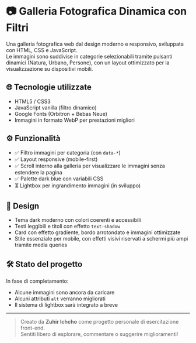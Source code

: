 # 📷 Galleria Fotografica Dinamica con Filtri

Una galleria fotografica web dal design moderno e responsivo, sviluppata con HTML, CSS e JavaScript.  
Le immagini sono suddivise in categorie selezionabili tramite pulsanti dinamici (Natura, Urbano, Persone), con un layout ottimizzato per la visualizzazione su dispositivi mobili.

## 🌐 Tecnologie utilizzate

- HTML5 / CSS3
- JavaScript vanilla (filtro dinamico)
- Google Fonts (Orbitron + Bebas Neue)
- Immagini in formato WebP per prestazioni migliori

## ⚙️ Funzionalità

- ✅ Filtro immagini per categoria (con `data-*`)
- ✅ Layout responsive (mobile-first)
- ✅ Scroll interno alla galleria per visualizzare le immagini senza estendere la pagina
- ✅ Palette dark blue con variabili CSS
- ⏳ Lightbox per ingrandimento immagini (in sviluppo)

## 📱 Design

- Tema dark moderno con colori coerenti e accessibili
- Testi leggibili e titoli con effetto `text-shadow`
- Card con effetto gradiente, bordo arrotondato e immagini ottimizzate
- Stile essenziale per mobile, con effetti visivi riservati a schermi più ampi tramite media queries

## 🛠️ Stato del progetto

In fase di completamento:

- Alcune immagini sono ancora da caricare
- Alcuni attributi `alt` verranno migliorati
- Il sistema di lightbox sarà integrato a breve

---

> Creato da **Zuhir Ichcho** come progetto personale di esercitazione front-end.  
> Sentiti libero di esplorare, commentare o suggerire miglioramenti!
